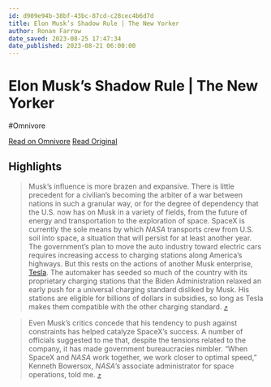 ```yaml
---
id: d909e94b-38bf-43bc-87cd-c28cec4b6d7d
title: Elon Musk’s Shadow Rule | The New Yorker
author: Ronan Farrow
date_saved: 2023-08-25 17:47:34
date_published: 2023-08-21 06:00:00
---
```


# Elon Musk’s Shadow Rule | The New Yorker
#Omnivore

[Read on Omnivore](https://omnivore.app/me/elon-musk-s-shadow-rule-the-new-yorker-18a2eaab664)
[Read Original](https://www.newyorker.com/magazine/2023/08/28/elon-musks-shadow-rule?ref=newsletter.weeklyfilet.com)

## Highlights

> Musk’s influence is more brazen and expansive. There is little precedent for a civilian’s becoming the arbiter of a war between nations in such a granular way, or for the degree of dependency that the U.S. now has on Musk in a variety of fields, from the future of energy and transportation to the exploration of space. SpaceX is currently the sole means by which _NASA_ transports crew from U.S. soil into space, a situation that will persist for at least another year. The government’s plan to move the auto industry toward electric cars requires increasing access to charging stations along America’s highways. But this rests on the actions of another Musk enterprise, [Tesla](https://www.newyorker.com/news/news-desk/tad-friend-its-electric). The automaker has seeded so much of the country with its proprietary charging stations that the Biden Administration relaxed an early push for a universal charging standard disliked by Musk. His stations are eligible for billions of dollars in subsidies, so long as Tesla makes them compatible with the other charging standard. [⤴️](https://omnivore.app/me/elon-musk-s-shadow-rule-the-new-yorker-18a2eaab664#062507ef-3b5a-48c9-bdae-86967cceee80) 

> Even Musk’s critics concede that his tendency to push against constraints has helped catalyze SpaceX’s success. A number of officials suggested to me that, despite the tensions related to the company, it has made government bureaucracies nimbler. “When SpaceX and _NASA_ work together, we work closer to optimal speed,” Kenneth Bowersox, _NASA_’s associate administrator for space operations, told me. [⤴️](https://omnivore.app/me/elon-musk-s-shadow-rule-the-new-yorker-18a2eaab664#978d3dd9-8781-484c-995b-4869506f4d83) 

